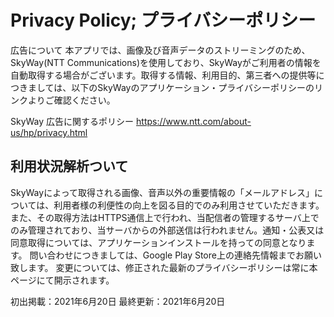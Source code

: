 # Privacy Policy; プライバシーポリシー
広告について
本アプリでは、画像及び音声データのストリーミングのため、SkyWay(NTT Communications)を使用しており、SkyWayがご利用者の情報を自動取得する場合がございます。取得する情報、利用目的、第三者への提供等につきましては、以下のSkyWayのアプリケーション・プライバシーポリシーのリンクよりご確認ください。

SkyWay 広告に関するポリシー
https://www.ntt.com/about-us/hp/privacy.html

## 利用状況解析ついて
SkyWayによって取得される画像、音声以外の重要情報の「メールアドレス」については、利用者様の利便性の向上を図る目的でのみ利用させていただきます。また、その取得方法はHTTPS通信上で行われ、当配信者の管理するサーバ上でのみ管理されており、当サーバからの外部送信は行われません。通知・公表又は同意取得については、アプリケーションインストールを持っての同意となります。
問い合わせにつきましては、Google Play Store上の連絡先情報までお願い致します。
変更については、修正された最新のプライバシーポリシーは常に本ページにて開示されます。

初出掲載：2021年6月20日
最終更新：2021年6月20日
